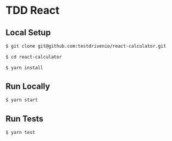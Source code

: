 # TDD React

## Local Setup

```sh
$ git clone git@github.com:testdrivenio/react-calculator.git
```

```sh
$ cd react-calculator
```

```sh
$ yarn install
```

## Run Locally

```sh
$ yarn start
```

## Run Tests

```sh
$ yarn test
```